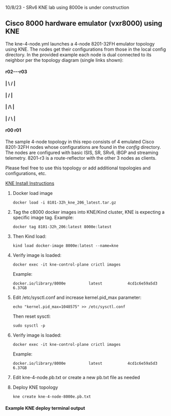 10/8/23 - SRv6 KNE lab using 8000e is under construction

## Cisco 8000 hardware emulator (vxr8000) using KNE

The kne-4-node.yml launches a 4-node 8201-32FH emulator topology using KNE. The nodes get their configurations from those in the local config directory. In the provided example each node is dual connected to its neighbor per the topology diagram (single links shown):
 
####  r02---r03
####   | \  / |
####   |  \/  |
####   |  /\  |
####   | /  \ |
####  r00    r01

The sample 4-node topology in this repo consists of 4 emulated Cisco 8201-32FH nodes whose configurations are found in the *config* directory. The nodes are configured with basic ISIS, SR, SRv6, iBGP and streaming telemetry. 8201-r3 is a route-reflector with the other 3 nodes as clients. 

Please feel free to use this topology or add additional topologies and configurations, etc.

[KNE Install Instructions](../README-kne.md)

1. Docker load image
   ```
   docker load -i 8101-32h_kne_206_latest.tar.gz 
   ```

2. Tag the c8000 docker images into KNE/Kind cluster, KNE is expecting a specific image tag.  Example:

   ```
   docker tag 8101-32h_206:latest 8000e:latest
   ```

3. Then Kind load:
   
   ```
   kind load docker-image 8000e:latest --name=kne
   ```

4. Verify image is loaded:
   ```
   docker exec -it kne-control-plane crictl images
   ```
   Example:
   ```
   docker.io/library/8000e          latest           4cd1c6e59a5d3       6.37GB
   ```
5. Edit /etc/sysctl.conf and increase kernel.pid_max parameter:
   ```
   echo "kernel.pid_max=1048575" >> /etc/sysctl.conf
   ```
   Then reset sysctl: 
   ```
   sudo sysctl -p
   ```

6. Verify image is loaded:
   ```
   docker exec -it kne-control-plane crictl images
   ```
   Example:
   ```
   docker.io/library/8000e          latest           4cd1c6e59a5d3       6.37GB
   ```

7. Edit kne-4-node.pb.txt or create a new pb.txt file as needed

8. Deploy KNE topology
   ```
   kne create kne-4-node-8000e.pb.txt 
   ```

#### Example KNE deploy terminal output

